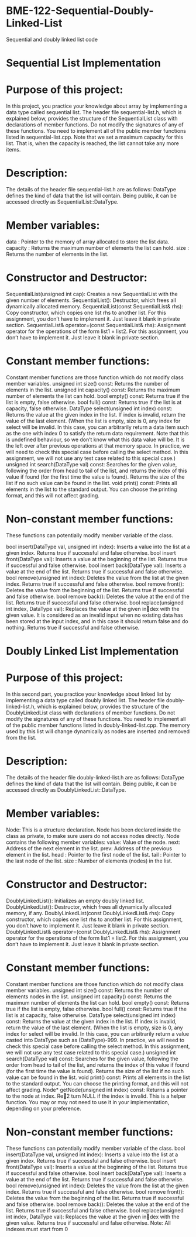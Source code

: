 # BME-122-Sequential-Doubly-Linked-List
Sequential and doubly linked list code


# Sequential List Implementation

# Purpose of this project:
In this project, you practice your knowledge about array by implementing a data
type called sequential list. The header file sequential-list.h, which is explained below,
provides the structure of the SequentialList class with declarations of member functions.
Do not modify the signatures of any of these functions. You need to implement all of the
public member functions listed in sequential-list.cpp. Note that we set a maximum
capacity for this list. That is, when the capacity is reached, the list cannot take any more
items.

# Description:

The details of the header file sequential-list.h are as follows:
DataType defines the kind of data that the list will contain. Being public, it can be accessed
directly as SequentialList::DataType.

# Member variables:
data : Pointer to the memory of array allocated to store the list data.
capacity : Returns the maximum number of elements the list can hold.
size : Returns the number of elements in the list.

# Constructor and Destructor:

SequentialList(unsigned int cap): Creates a new SequentialList with the given number
of elements.
SequentialList(): Destructor, which frees all dynamically allocated memory.
SequentialList(const SequentialList& rhs): Copy constructor, which copies one list
rhs to another list. For this assignment, you don’t have to implement it. Just leave it blank
in private section.
SequentialList& operator=(const SequentialList& rhs): Assignment operator for the
operations of the form list1 = list2. For this assignment, you don’t have to implement it.
Just leave it blank in private section.

# Constant member functions:

Constant member functions are those function which do not modify class member variables.
unsigned int size() const: Returns the number of elements in the list.
unsigned int capacity() const: Returns the maximum number of elements the list can
hold.
bool empty() const: Returns true if the list is empty, false otherwise.
bool full() const: Returns true if the list is at capacity, false otherwise.
DataType select(unsigned int index) const: Returns the value at the given index in
the list. If index is invalid, return the value of the last element. (When the list is empty,
size is 0, any index for select will be invalid. In this case, you can arbitrarily return a data
item such as the one with index 0 to satisfy the return data requirement. Note that this is
undefined behaviour, so we don’t know what this data value will be. It is the left over after
previous operations at that memory space. In practice, we will need to check this special case
before calling the select method. In this assignment, we will not use any test case related to
this special case.)
unsigned int search(DataType val) const: Searches for the given value, following the
order from head to tail of the list, and returns the index of this value if found (for the first
time the value is found). Returns the size of the list if no such value can be found in the list.
void print() const: Prints all elements in the list to the standard output. You can choose
the printing format, and this will not affect grading.

# Non-constant member functions:

These functions can potentially modify member variable of the class.

bool insert(DataType val, unsigned int index): Inserts a value into the list at a given
index. Returns true if successful and false otherwise.
bool insert front(DataType val): Inserts a value at the beginning of the list. Returns
true if successful and false otherwise.
bool insert back(DataType val): Inserts a value at the end of the list. Returns true if
successful and false otherwise.
bool remove(unsigned int index): Deletes the value from the list at the given index.
Returns true if successful and false otherwise.
bool remove front(): Deletes the value from the beginning of the list. Returns true if
successful and false otherwise.
bool remove back(): Deletes the value at the end of the list. Returns true if successful and
false otherwise.
bool replace(unsigned int index, DataType val): Replaces the value at the given index with the given value. It is considered as an invalid input when no existing data has been
stored at the input index, and in this case it should return false and do nothing. Returns
true if successful and false otherwise.



# Doubly Linked List Implementation

# Purpose of this project:

In this second part, you practice your knowledge about linked list by implementing
a data type called doubly linked list. The header file doubly-linked-list.h, which is
explained below, provides the structure of the DoublyLinkedList class with declarations
of member functions. Do not modify the signatures of any of these functions. You need
to implement all of the public member functions listed in doubly-linked-list.cpp. The
memory used by this list will change dynamically as nodes are inserted and removed from
the list.

# Description:

The details of the header file doubly-linked-list.h are as follows:
DataType defines the kind of data that the list will contain. Being public, it can be accessed
directly as DoublyLinkedList::DataType.


# Member variables:
Node: This is a structure declaration. Node has been declared inside the class as private, to
make sure users do not access nodes directly. Node contains the following member variables:
value: Value of the node.
next: Address of the next element in the list.
prev: Address of the previous element in the list.
head : Pointer to the first node of the list.
tail : Pointer to the last node of the list.
size : Number of elements (nodes) in the list.

# Constructor and Destructor:

DoublyLinkedList(): Initializes an empty doubly linked list.
DoublyLinkedList(): Destructor, which frees all dynamically allocated memory, if any.
DoublyLinkedList(const DoublyLinkedList& rhs): Copy constructor, which copies one
list rhs to another list. For this assignment, you don’t have to implement it. Just leave it
blank in private section.
DoublyLinkedList& operator=(const DoublyLinkedList& rhs): Assignment operator for
the operations of the form list1 = list2. For this assignment, you don’t have to implement
it. Just leave it blank in private section.

# Constant member functions:

Constant member functions are those function which do not modify class member variables.
unsigned int size() const: Returns the number of elements nodes in the list.
unsigned int capacity() const: Returns the maximum number of elements the list can
hold.
bool empty() const: Returns true if the list is empty, false otherwise.
bool full() const: Returns true if the list is at capacity, false otherwise.
DataType select(unsigned int index) const: Returns the value at the given index in
the list. If index is invalid, return the value of the last element. (When the list is empty,
size is 0, any index for select will be invalid. In this case, you can arbitrarily return a
value casted into DataType such as (DataType)-999. In practice, we will need to check this
special case before calling the select method. In this assignment, we will not use any test
case related to this special case.)
unsigned int search(DataType val) const: Searches for the given value, following the
order from head to tail of the list, and returns the index of this value if found (for the first
time the value is found). Returns the size of the list if no such value can be found in the list.
void print() const: Prints all elements in the list to the standard output. You can choose
the printing format, and this will not affect grading.
Node* getNode(unsigned int index) const: Returns a pointer to the node at index. Re2
turn NULL if the index is invalid. This is a helper function. You may or may not need to
use it in your implementation, depending on your preference.

# Non-constant member functions:

These functions can potentially modify member variable of the class.
bool insert(DataType val, unsigned int index): Inserts a value into the list at a given
index. Returns true if successful and false otherwise.
bool insert front(DataType val): Inserts a value at the beginning of the list. Returns
true if successful and false otherwise.
bool insert back(DataType val): Inserts a value at the end of the list. Returns true if
successful and false otherwise.
bool remove(unsigned int index): Deletes the value from the list at the given index.
Returns true if successful and false otherwise.
bool remove front(): Deletes the value from the beginning of the list. Returns true if
successful and false otherwise.
bool remove back(): Deletes the value at the end of the list. Returns true if successful and
false otherwise.
bool replace(unsigned int index, DataType val): Replaces the value at the given index with the given value. Returns true if successful and false otherwise.
Note: All indexes must start from 0
